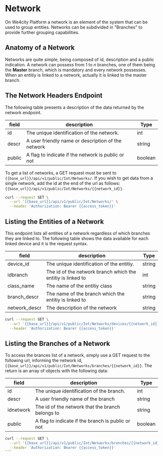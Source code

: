 # Network
On We4city Platform a network is an element of the system that can be used to group entities. Networks can be subdivided in "Branches" to provide further grouping capabilities.

## Anatomy of a Network
Networks are quite simple, being composed of id, description and a public indication. A network can possess from 1 to *n* branches, one of them being the **Master** branch, which is mandatory and every network possesses. When an entitiy is linked to a network, actually it is linked to the master branch.


## The Network Headers Endpoint
The following table presents a description of the data returned by the network endpoint.

|  field | description   | Type |
|---|---|---|
| id | The unique identification of the network. | int |
| descr | A user friendly name or description of the network | string |
| public | A flag to indicate if the network is public or not | boolean |

To get a list of networks, a GET request must be sent to `{{base_url}}/api/v1/public/Iot/Networks/`. If you wish to get data from a single network, add the id at the end of the url as follows: `{{base_url}}/api/v1/public/Iot/Networks/{{network_id}}`.

```bash
curl --request GET \
  --url '{{base_url}}/api/v1/public/Iot/Networks/' \
  --header 'Authorization: Bearer {{access_token}}'
```

## Listing the Entities of a Network
This endpoint lists all entities of a network regardless of which branches they are linked to. The following table shows the data available for each linked device and it is the request syntax.

|  field | description   | Type |
|---|---|---|
| device_id | The unique identification of the entitiy. | string |
| idbranch | The id of the network branch which the entitiy is linked to | int |
| class_name | The name of the entitiy class | string |
| branch_descr | The name of the branch which the entitiy is linked to | string |
| network_descr | The description of the network | string |

```bash
curl --request GET \
  --url '{{base_url}}/api/v1/public/Iot/Networks/devices/{{network_id}}' \
  --header 'Authorization: Bearer {{access_token}}'
```  

## Listing the Branches of a Network
To access the brances list of a network, simply use a GET request to the following url, informing the network id, `{{base_url}}/api/v1/public/Iot/Networks/branches/{{network_id}}`. The return is an array of objects with the following data:

|  field | description   | Type |
|---|---|---|
| id | The unique identification of the branch. | int |
| descr | A user friendly name of the branch | string |
| idnetwork | The id of the network that the branch belongs to | string |
| public | A flag to indicate if the branch is public or not | boolean |

``````bash
curl --request GET \
  --url '{{base_url}}/api/v1/public/Iot/Networks/branches/{{network_id}}' \
  --header 'Authorization: Bearer {{access_token}}'
```
